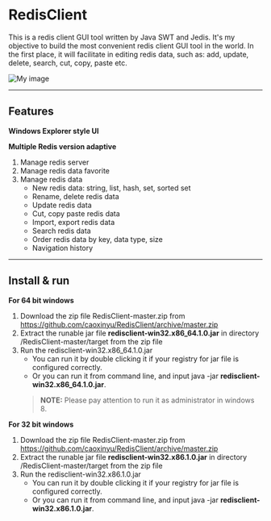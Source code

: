 RedisClient
===========

This is a redis client GUI tool written by Java SWT and Jedis. It's my objective to build the most convenient redis client GUI tool in the world. In the first place, it will facilitate in editing redis data, such as: add, update, delete, search, cut, copy, paste etc.

![My image](https://github.com/caoxinyu/RedisClient/raw/master/src/main/resources/screen.png)

--------

Features
--------
**Windows Explorer style UI**

**Multiple Redis version adaptive**

 1. Manage redis server
 2. Manage redis data favorite
 3. Manage redis data
 	* New redis data: string, list, hash, set, sorted set
 	* Rename, delete redis data
 	* Update redis data
 	* Cut, copy paste redis data
 	* Import, export redis data
 	* Search redis data
 	* Order redis data by key, data type, size
 	* Navigation history

-------------

Install & run
-------------
 **For 64 bit windows**
 1. Download the zip file RedisClient-master.zip from https://github.com/caoxinyu/RedisClient/archive/master.zip
 2. Extract the runable jar file **redisclient-win32.x86_64.1.0.jar** in directory /RedisClient-master/target from the zip file
 3. Run the redisclient-win32.x86_64.1.0.jar
 	* You can run it by double clicking it if your registry for jar file is configured correctly.
 	* Or you can run it from command line, and input java -jar **redisclient-win32.x86_64.1.0.jar**. 
 	> **NOTE:**
 	> Please pay attention to run it as administrator in windows 8.
 	
 **For 32 bit windows**
 1. Download the zip file RedisClient-master.zip from https://github.com/caoxinyu/RedisClient/archive/master.zip
 2. Extract the runable jar file **redisclient-win32.x86.1.0.jar** in directory /RedisClient-master/target from the zip file
 3. Run the redisclient-win32.x86.1.0.jar
 	* You can run it by double clicking it if your registry for jar file is configured correctly.
 	* Or you can run it from command line, and input java -jar **redisclient-win32.x86.1.0.jar**. 